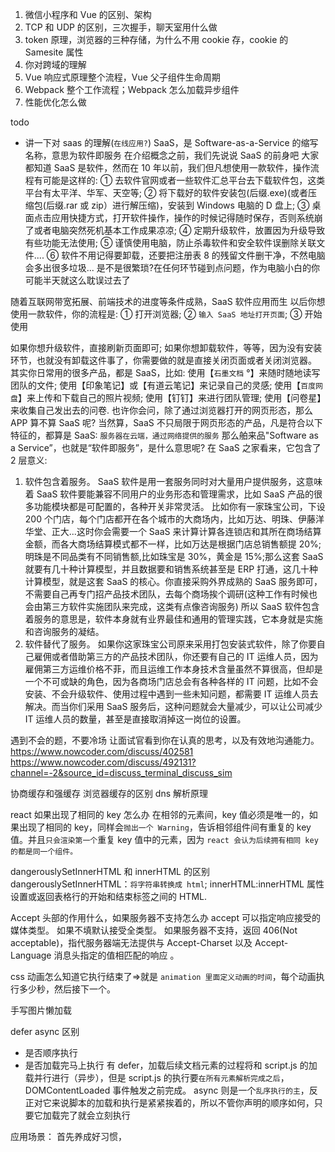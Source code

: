 <!-- 1. 用递归数组求和 尾递归
2. jwt 的功能
3. html5 有哪些新特性
   新增的有：

`绘画 canvas`;
用于媒介回放的 `video 和 audio` 元素;
`本地离线存储` localStorage 长期存储数据，浏览器关闭后数据不丢失;
sessionStorage 的数据在浏览器关闭后自动删除;
语意化更好的内容元素，比如 article、footer、header、nav、section;
表单控件，calendar、date、time、email、url、search;
新的技术 webworker, websocket;
新的文档属性 document.visibilityState

4. css3 添加了哪些新属性

新增各种 CSS 选择器 （`:not(.foo)：所有 class 不是“foo”的节点`）
`圆角` （border-radius:8px）
多列布局 （multi-column layout）
阴影和反射 （Shadow\Reflect）
`文字特效` （text-shadow）
文字渲染 （Text-decoration）
`线性渐变` （gradient）
`旋转` （transform）
缩放，定位，倾斜，动画，多背景
例如：transform:\scale(0.85,0.90)\translate(0px,-30px)\skew(-9deg,0deg)\Animation:

5. 怎么实现让 data 中的某个数据双向绑定失效 Object.freeze
6. typescript 的 enum 编译成 js 长啥样

const enum
直接就是声明变量，没用到的不声明
enum
`双向键值对`

```JS
(function (Color) {
    Color[Color["red"] = 0] = "red";
    Color[Color["blue"] = 1] = "blue";
    Color[Color["yellow"] = 2] = "yellow";
    Color[Color["black"] = 3] = "black";
})(Color || (Color = {}));

``` -->

1. 微信小程序和 Vue 的区别、架构
2. TCP 和 UDP 的区别，三次握手，聊天室用什么做
3. token 原理，浏览器的三种存储，为什么不用 cookie 存，cookie 的 Samesite 属性
4. 你对跨域的理解
5. Vue 响应式原理整个流程，Vue 父子组件生命周期
6. Webpack 整个工作流程；Webpack 怎么加载异步组件
7. 性能优化怎么做

todo

- 讲一下对 saas 的理解(`在线应用?`)
  SaaS，是 Software-as-a-Service 的缩写名称，意思为软件即服务
  在介绍概念之前，我们先说说 SaaS 的前身吧
  大家都知道 SaaS 是软件，然而在 10 年以前，我们但凡想使用一款软件，操作流程有可能是这样的:
  ① 去软件官网或者一些软件汇总平台去下载软件包，这类平台有太平洋、华军、天空等;
  ② 将下载好的软件安装包(后缀.exe)(或者压缩包(后缀.rar 或 zip）进行解压缩)，安装到 Windows 电脑的 D 盘上;
  ③ 桌面点击应用快捷方式，打开软件操作，操作的时候记得随时保存，否则系统崩了或者电脑突然死机基本工作成果凉凉;
  ④ 定期升级软件，放置因为升级导致有些功能无法使用;
  ⑤ 谨慎使用电脑，防止杀毒软件和安全软件误删除关联文件....
  ⑥ 软件不用记得要卸载，还要把注册表 8 的残留文件删干净，不然电脑会多出很多垃圾...
  是不是很繁琐?在任何环节碰到点问题，作为电脑小白的你可能半天就这么耽误过去了

随着互联网带宽拓展、前端技术的进度等条件成熟，SaaS 软件应用而生
以后你想使用一款软件，你的流程是:
① 打开浏览器;
② `输入 SaaS 地址打开页面`;
③ 开始使用

如果你想升级软件，直接刷新页面即可;
如果你想卸载软件，等等，因为没有安装环节，也就没有卸载这件事了，你需要做的就是直接关闭页面或者关闭浏览器。
其实你日常用的很多产品，都是 SaaS，比如:
使用【`石墨文档` °】来随时随地读写团队的文件;
使用【印象笔记】或【有道云笔记】来记录自己的灵感;
使用【`百度网盘`】来上传和下载自己的照片视频;
使用【钉钉】来进行团队管理;
使用【问卷星】来收集自己发出去的问卷.
也许你会问，除了通过浏览器打开的网页形态，那么 APP 算不算 SaaS 呢?
当然算，SaaS 不只局限于网页形态的产品，凡是符合以下特征的，都算是 SaaS:
`服务器在云端，通过网络提供的服务`
那么舶来品"Software as a Service”，也就是“软件即服务”，是什么意思呢?
在 SaaS 之家看来，它包含了 2 层意义:

1. 软件包含着服务。
   SaaS 软件是用一套服务同时对大量用户提供服务，这意味着 SaaS 软件要能兼容不同用户的业务形态和管理需求，比如 SaaS 产品的很多功能模块都是可配置的，各种开关非常灵活。
   比如你有一家珠宝公司，下设 200 个门店，每个门店都开在各个城市的大商场内，比如万达、明珠、伊藤洋华堂、正大...这时你会需要一个 SaaS 来计算计算各连锁店和其所在商场结算金额，而各大商场结算模式都不一样，比如万达是根据门店总销售额提 20%;明珠是不同品类有不同销售额,比如珠宝是 30%，黄金是 15%;那么这套 SaaS 就要有几十种计算模型，并且数据要和销售系统甚至是 ERP 打通，这几十种计算模型，就是这套 SaaS 的核心。你直接采购外界成熟的 SaaS 服务即可，不需要自己再专门招产品技术团队，去每个商场挨个调研(这种工作有时候也会由第三方软件实施团队来完成，这类有点像咨询服务)
   所以 SaaS 软件包含着服务的意思是，软件本身就有业界最佳和通用的管理实践，它本身就是实施和咨询服务的凝结。
2. 软件替代了服务。
   如果你这家珠宝公司原来采用打包安装式软件，除了你要自己雇佣或者借助第三方的产品技术团队，你还要有自己的 IT 运维人员，因为雇佣第三方运维价格不菲，而且运维工作本身技术含量虽然不算很高，但却是一个不可或缺的角色，因为各商场门店总会有各种各样的 IT 问题，比如不会安装、不会升级软件、使用过程中遇到一些未知问题，都需要 IT 运维人员去解决。而当你们采用 SaaS 服务后，这种问题就会大量减少，可以让公司减少 IT 运维人员的数量，甚至是直接取消掉这一岗位的设置。

遇到不会的题，不要冷场
让面试官看到你在认真的思考，以及有效地沟通能力。
https://www.nowcoder.com/discuss/402581
https://www.nowcoder.com/discuss/492131?channel=-2&source_id=discuss_terminal_discuss_sim

协商缓存和强缓存
浏览器缓存的区别
dns 解析原理

react 如果出现了相同的 key 怎么办
在相邻的元素间，key 值必须是唯一的，如果出现了相同的 key，同样会`抛出一个 Warning`，告诉相邻组件间有重复的 key 值。并且`只会渲染第一个`重复 key 值中的元素，因为 `react 会认为后续拥有相同 key 的都是同一个组件。`

dangerouslySetInnerHTML 和 innerHTML 的区别
dangerouslySetInnerHTML：`将字符串转换成 html`;
innerHTML:innerHTML 属性设置或返回表格行的开始和结束标签之间的 HTML.

Accept 头部的作用什么，如果服务器不支持怎么办
accept 可以指定响应接受的媒体类型。
如果不填默认接受全类型。
如果服务器不支持，返回 406(Not acceptable)，指代服务器端无法提供与 Accept-Charset 以及 Accept-Language 消息头指定的值相匹配的响应 。

css 动画怎么知道它执行结束了=>就是 `animation 里面定义动画的时间`，每个动画执行多少秒，然后接下一个。

手写图片懒加载

defer async 区别

- 是否顺序执行
- 是否加载完马上执行
  有 defer，加载后续文档元素的过程将和 script.js 的加载并行进行（异步），但是 script.js 的执行要`在所有元素解析完成之后`，DOMContentLoaded 事件触发之前完成。
  async 则是一个`乱序执行的主`，反正对它来说脚本的加载和执行是紧紧挨着的，所以不管你声明的顺序如何，只要它加载完了就会立刻执行

应用场景：
首先养成好习惯，<script> 尽量都插在 <body> 的最后
脚本的并行加载，可用来加快首屏显示，当依赖多个外部脚本时，效果就比较明显
一些动态插入的 <script> 比如 pollyfill 之类的，可以使用 defer
而一些不会与其他任何脚本发生依赖的 <script>，则 async 会更适合

async 对于应用脚本的用处不大，因为它完全不考虑依赖（哪怕是最低级的顺序执行），不过它对于那些可以不依赖任何脚本或不被任何脚本依赖的脚本来说却是非常合适的，最典型的例子：Google Analytics
一般用于独立的小模块中，例如`背景 Logo、页面广告`等
DOMContentLoaded 只有在 defer 脚本执行结束后才会被触发。`对于不会生成任何网页内容的脚本，可以使用 defer。`

git 合并多个 commit 咋操作
